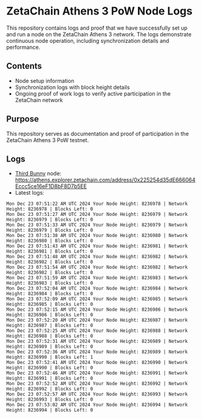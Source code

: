 # ZetaChain Athens 3 PoW Node Logs
This repository contains logs and proof that we have successfully set up and run a node on the ZetaChain Athens 3 network. The logs demonstrate continuous node operation, including synchronization details and performance.

## Contents
- Node setup information
- Synchronization logs with block height details
- Ongoing proof of work logs to verify active participation in the ZetaChain network

## Purpose
This repository serves as documentation and proof of participation in the ZetaChain Athens 3 PoW testnet.

## Logs

- [Third Bunny](https://thirdbunny.xyz/) node: https://athens.explorer.zetachain.com/address/0x225254d35dE666064Eccc5ce16eF1D8bF8D7b5EE
- Latest logs:
```
Mon Dec 23 07:51:22 AM UTC 2024 Your Node Height: 8236978 | Network Height: 8236978 | Blocks Left: 0
Mon Dec 23 07:51:27 AM UTC 2024 Your Node Height: 8236979 | Network Height: 8236979 | Blocks Left: 0
Mon Dec 23 07:51:33 AM UTC 2024 Your Node Height: 8236979 | Network Height: 8236979 | Blocks Left: 0
Mon Dec 23 07:51:38 AM UTC 2024 Your Node Height: 8236980 | Network Height: 8236980 | Blocks Left: 0
Mon Dec 23 07:51:43 AM UTC 2024 Your Node Height: 8236981 | Network Height: 8236981 | Blocks Left: 0
Mon Dec 23 07:51:48 AM UTC 2024 Your Node Height: 8236982 | Network Height: 8236982 | Blocks Left: 0
Mon Dec 23 07:51:54 AM UTC 2024 Your Node Height: 8236982 | Network Height: 8236982 | Blocks Left: 0
Mon Dec 23 07:51:59 AM UTC 2024 Your Node Height: 8236983 | Network Height: 8236983 | Blocks Left: 0
Mon Dec 23 07:52:04 AM UTC 2024 Your Node Height: 8236984 | Network Height: 8236984 | Blocks Left: 0
Mon Dec 23 07:52:09 AM UTC 2024 Your Node Height: 8236985 | Network Height: 8236985 | Blocks Left: 0
Mon Dec 23 07:52:15 AM UTC 2024 Your Node Height: 8236986 | Network Height: 8236986 | Blocks Left: 0
Mon Dec 23 07:52:20 AM UTC 2024 Your Node Height: 8236987 | Network Height: 8236987 | Blocks Left: 0
Mon Dec 23 07:52:25 AM UTC 2024 Your Node Height: 8236988 | Network Height: 8236988 | Blocks Left: 0
Mon Dec 23 07:52:31 AM UTC 2024 Your Node Height: 8236989 | Network Height: 8236989 | Blocks Left: 0
Mon Dec 23 07:52:36 AM UTC 2024 Your Node Height: 8236989 | Network Height: 8236990 | Blocks Left: 1
Mon Dec 23 07:52:41 AM UTC 2024 Your Node Height: 8236990 | Network Height: 8236990 | Blocks Left: 0
Mon Dec 23 07:52:46 AM UTC 2024 Your Node Height: 8236991 | Network Height: 8236991 | Blocks Left: 0
Mon Dec 23 07:52:52 AM UTC 2024 Your Node Height: 8236992 | Network Height: 8236992 | Blocks Left: 0
Mon Dec 23 07:52:57 AM UTC 2024 Your Node Height: 8236993 | Network Height: 8236993 | Blocks Left: 0
Mon Dec 23 07:53:02 AM UTC 2024 Your Node Height: 8236994 | Network Height: 8236994 | Blocks Left: 0
```
